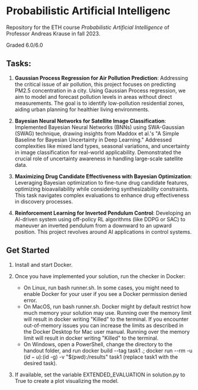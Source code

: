 # Probabilistic Artificial Intelligenc

Repository for the ETH course _Probabilistic Artificial Intelligence_ of Professor Andreas Krause in fall 2023. 

Graded 6.0/6.0

## Tasks:
1. __Gaussian Process Regression for Air Pollution Prediction__: Addressing the critical issue of air pollution, this project focuses on predicting PM2.5 concentration in a city. Using Gaussian Process regression, we aim to model and forecast pollution levels in areas without direct measurements. The goal is to identify low-pollution residential zones, aiding urban planning for healthier living environments.

2. __Bayesian Neural Networks for Satellite Image Classification__: Implemented Bayesian Neural Networks (BNNs) using SWA-Gaussian (SWAG) technique, drawing insights from Maddox et al.'s "A Simple Baseline for Bayesian Uncertainty in Deep Learning." Addressed complexities like mixed land types, seasonal variations, and uncertainty in image classification for real-world applicability. Demonstrated the crucial role of uncertainty awareness in handling large-scale satellite data.

3. __Maximizing Drug Candidate Effectiveness with Bayesian Optimization__: Leveraging Bayesian optimization to fine-tune drug candidate features, optimizing bioavailability while considering synthesizability constraints. This task navigates complex evaluations to enhance drug effectiveness in discovery processes.

4. __Reinforcement Learning for Inverted Pendulum Control__: Developing an AI-driven system using off-policy RL algorithms (like DDPG or SAC) to maneuver an inverted pendulum from a downward to an upward position. This project revolves around AI applications in control systems.

## Get Started

1. Install and start Docker.
   
2. Once you have implemented your solution, run the checker in Docker:
   - On Linux, run bash runner.sh. In some cases, you might need to enable Docker for your user if you see a Docker permission denied error.
   - On MacOS, run bash runner.sh. Docker might by default restrict how much memory your solution may use. Running over the memory limit will result in docker writing "Killed" to the terminal. If you encounter out-of-memory issues you can increase the limits as described in the Docker Desktop for Mac user manual. Running over the memory limit will result in docker writing "Killed" to the terminal.
   - On Windows, open a PowerShell, change the directory to the handout folder, and run docker build --tag task1 .; docker run --rm -u $(id -u):$(id -g) -v "$(pwd):/results" task1 (replace task1 with the desired task).

3. If available, set the variable EXTENDED_EVALUATION in solution.py to True to create a plot visualizing the model.
